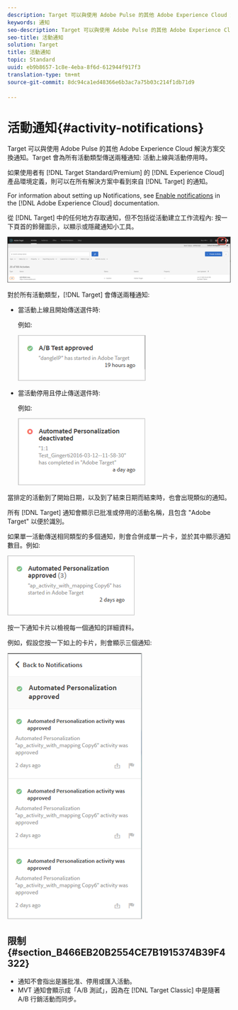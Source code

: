 ```yaml
---
description: Target 可以與使用 Adobe Pulse 的其他 Adobe Experience Cloud 解決方案交換通知。Target 會為所有活動類型傳送兩種通知，分別是在活動上線與活動停用的時候。
keywords: 通知
seo-description: Target 可以與使用 Adobe Pulse 的其他 Adobe Experience Cloud 解決方案交換通知。Target 會為所有活動類型傳送兩種通知，分別是在活動上線與活動停用的時候。
seo-title: 活動通知
solution: Target
title: 活動通知
topic: Standard
uuid: eb9b8657-1c8e-4eba-8f6d-612944f917f3
translation-type: tm+mt
source-git-commit: 8dc94ca1ed48366e6b3ac7a75b03c214f1db71d9

---
```



# 活動通知{#activity-notifications}

Target 可以與使用 Adobe Pulse 的其他 Adobe Experience Cloud 解決方案交換通知。Target 會為所有活動類型傳送兩種通知: 活動上線與活動停用時。

如果使用者有 [!DNL Target Standard/Premium] 的 [!DNL Experience Cloud] 產品環境定義，則可以在所有解決方案中看到來自 [!DNL Target] 的通知。

For information about setting up Notifications, see [Enable notifications](https://docs.adobe.com/content/help/en/core-services/interface/manage-users-and-products/getting-started-experience-cloud.html#concept_0105453AD71847B8BFCAF4A40915F157) in the [!DNL Adobe Experience Cloud] documentation.

從 [!DNL Target] 中的任何地方存取通知，但不包括從活動建立工作流程內: 按一下頁首的鈴聲圖示，以顯示或隱藏通知小工具。

![通知圖示](assets/notifications-shell.png)

對於所有活動類型，[!DNL Target] 會傳送兩種通知:

* 當活動上線且開始傳送選件時:

   例如:

   ![](assets/notif_app.png)

* 當活動停用且停止傳送選件時:

   例如:

   ![](assets/notif-deact.png)

當排定的活動到了開始日期，以及到了結束日期而結束時，也會出現類似的通知。

所有 [!DNL Target] 通知會顯示已批准或停用的活動名稱，且包含 "Adobe Target" 以便於識別。

如果單一活動傳送相同類型的多個通知，則會合併成單一片卡，並於其中顯示通知數目。例如:

![](assets/notif-multi.png)

按一下通知卡片以檢視每一個通知的詳細資料。

例如，假設您按一下如上的卡片，則會顯示三個通知:

![](assets/notif-multi-open.png)

## 限制 {#section_B466EB20B2554CE7B1915374B39F4322}

* 通知不會指出是誰批准、停用或匯入活動。
* MVT 通知會顯示成「A/B 測試」，因為在 [!DNL Target Classic] 中是隨著 A/B 行銷活動而同步。

